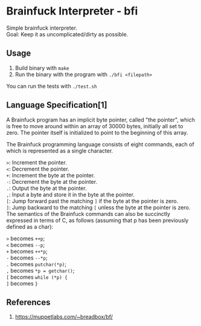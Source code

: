 # Brainfuck Interpreter - bfi
Simple brainfuck interpreter.  
Goal: Keep it as uncomplicated/dirty as possible.

## Usage
1. Build binary with `make`
2. Run the binary with the program with `./bfi <filepath>`

You can run the tests with `./test.sh`
## Language Specification[1]
A Brainfuck program has an implicit byte pointer, called "the pointer", which is free to move around within an array of 30000 bytes, initially all set to zero. The pointer itself is initialized to point to the beginning of this array.

The Brainfuck programming language consists of eight commands, each of which is represented as a single character.

`>`: 	Increment the pointer.  
`<`: 	Decrement the pointer.  
`+`: 	Increment the byte at the pointer.  
`-`: 	Decrement the byte at the pointer.  
`.`: 	Output the byte at the pointer.  
`,`: 	Input a byte and store it in the byte at the pointer.  
`[`: 	Jump forward past the matching `]` if the byte at the pointer is zero.  
`]`: 	Jump backward to the matching `[` unless the byte at the pointer is zero.  
The semantics of the Brainfuck commands can also be succinctly expressed in terms of C, as follows (assuming that p has been previously defined as a char):

`>` 	becomes 	`++p`;  
`<` 	becomes 	`--p`;  
`+` 	becomes 	`++*p`;  
`-` 	becomes 	`--*p`;  
`.` 	becomes 	`putchar(*p)`;  
`,` 	becomes 	`*p = getchar()`;  
`[` 	becomes 	`while (*p) {`  
`]` 	becomes 	`}`  

## References
1. https://muppetlabs.com/~breadbox/bf/